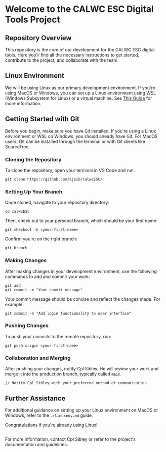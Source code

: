 # Welcome to the CALWC ESC Digital Tools Project

## Repository Overview
This repository is the core of our development for the CALWC ESC digital tools. Here you'll find all the necessary instructions to get started, contribute to the project, and collaborate with the team.

## Linux Environment

We will be using Linux as our primary development environment. If you're using MacOS or Windows, you can set up a Linux environment using WSL (Windows Subsystem for Linux) or a virtual machine. See [This Guide](./linuxenv.md) for more information.

## Getting Started with Git

Before you begin, make sure you have Git installed. If you're using a Linux environment or WSL on Windows, you should already have Git. For MacOS users, Git can be installed through the terminal or with Git clients like SourceTree.

### Cloning the Repository

To clone the repository, open your terminal in VS Code and run:

```
git clone https://github.com/ajsib/calwcESC/
```

### Setting Up Your Branch

Once cloned, navigate to your repository directory:

```
cd calwcESC
```

Then, check out to your personal branch, which should be your first name:

```
git checkout -b <your-first-name>
```

Confirm you're on the right branch:

```
git branch
```

### Making Changes

After making changes in your development environment, use the following commands to add and commit your work:

```
git add .
git commit -m "Your commit message"
```

Your commit message should be concise and reflect the changes made. For example:

```
git commit -m "Add login functionality to user interface"
```

### Pushing Changes

To push your commits to the remote repository, run:

```
git push origin <your-first-name>
```

### Collaboration and Merging

After pushing your changes, notify Cpl Sibley. He will review your work and merge it into the production branch, typically called `main`.

```
// Notify Cpl Sibley with your preferred method of communication
```

## Further Assistance

For additional guidance on setting up your Linux environment on MacOS or Windows, refer to the `./linuxenv.md` guide.

Congratulations if you're already using Linux!

---
For more information, contact Cpl Sibley or refer to the project's documentation and guidelines.
